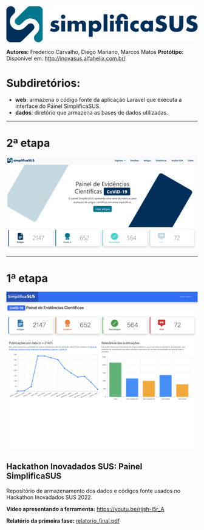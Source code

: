 <img src="./dados/img/logo_h_color_1.svg">

**Autores:** Frederico Carvalho, Diego Mariano, Marcos Matos
**Protótipo:** Disponível em: <a href="http://inovasus.alfahelix.com.br/">http://inovasus.alfahelix.com.br/</a>.

# Subdiretórios:
- **web**: armazena o código fonte da aplicação Laravel que executa a interface do Painel SimplificaSUS.
- **dados**: diretório que armazena as bases de dados utilizadas.
<hr>

# 2ª etapa 

<img src="./dados/img/interface_etapa_2.png">
<hr>

# 1ª etapa 

<img src="./dados/img/interface_etapa_1.png">

## Hackathon Inovadados SUS: Painel SimplificaSUS
Repositório de armazenamento dos dados e códigos fonte usados no Hackathon Inovadados SUS 2022.


**Vídeo apresentando a ferramenta:** <a href="https://youtu.be/rjjsh-I5r_A">https://youtu.be/rjjsh-I5r_A</a>

**Relatório da primeira fase:** <a href="./dados/primeira_fase/relatorio_final.pdf">relatorio_final.pdf</a>
